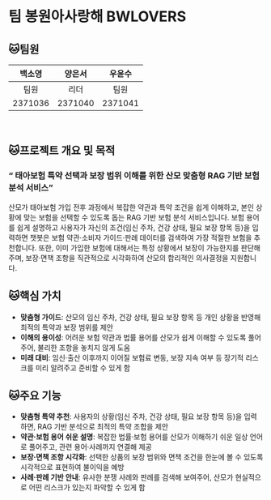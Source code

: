 # 팀 봉원아사랑해 BWLOVERS

## 🐱팀원

| 백소영 | 양은서 | 우윤수 |
| :-:  | :-: | :-: |
| 팀원 | 리더 | 팀원 |
| 2371036 | 2371040 | 2371041 |  
 
<br>

## 🐱프로젝트 개요 및 목적
### “ 태아보험 특약 선택과 보장 범위 이해를 위한 산모 맞춤형 RAG 기반 보험 분석 서비스”
산모가 태아보험 가입 전후 과정에서 복잡한 약관과 특약 조건을 쉽게 이해하고, 본인 상황에 맞는 보험을 선택할 수 있도록 돕는 RAG 기반 보험 분석 서비스입니다. 보험 용어를 쉽게 설명하고 사용자가 자신의 조건(임신 주차, 건강 상태, 필요 보장 항목 등)을 입력하면 챗봇은 보험 약관·소비자 가이드·판례 데이터를 검색하여 가장 적절한 보험을 추천합니다. 또한, 이미 가입한 보험에 대해서는 특정 상황에서 보장이 가능한지를 판단해주며, 보장·면책 조항을 직관적으로 시각화하여 산모의 합리적인 의사결정을 지원합니다. 

## 🐱핵심 가치
- **맞춤형 가이드**: 산모의 임신 주차, 건강 상태, 필요 보장 항목 등 개인 상황을 반영해 최적의 특약과 보장 범위를 제안
- **이해의 용이성**: 어려운 보험 약관과 법률 용어를 산모가 쉽게 이해할 수 있도록 풀어주어, 불리한 조항을 놓치지 않게 도움
- **미래 대비**: 임신·출산 이후까지 이어질 보험료 변동, 보장 지속 여부 등 장기적 리스크를 미리 알려주고 준비할 수 있게 함

## 🐱주요 기능
- **맞춤형 특약 추천**: 사용자의 상황(임신 주차, 건강 상태, 필요 보장 항목 등)을 입력하면, RAG 기반 분석으로 최적의 특약 조합을 제안
- **약관·보험 용어 쉬운 설명**: 복잡한 법률·보험 용어를 산모가 이해하기 쉬운 일상 언어로 풀어주고, 관련 용어·사례까지 연결해 제공
- **보장·면책 조항 시각화**: 선택한 상품의 보장 범위와 면책 조건을 한눈에 볼 수 있도록 시각적으로 표현하여 불이익을 예방
- **사례·판례 기반 안내**: 유사한 분쟁 사례와 판례를 검색해 보여주어, 산모가 현실적으로 어떤 리스크가 있는지 파악할 수 있게 함
